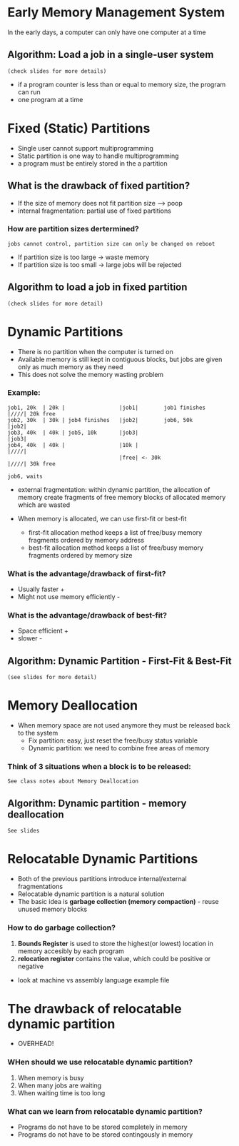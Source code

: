 # Early Memory Management System
In the early days, a computer can only have one computer at a time
## Algorithm: Load a job in a single-user system
    (check slides for more details)

* if a program counter is less than or equal to memory size, the program can run
* one program at a time


# Fixed (Static) Partitions
* Single user cannot support multiprogramming
* Static partition is one way to handle multiprogramming
* a program must be entirely stored in the a partition

## What is the drawback of fixed partition?
* If the size of memory does not fit partition size --> poop
* internal fragmentation: partial use of fixed partitions

### How are partition sizes dertermined?
    jobs cannot control, partition size can only be changed on reboot

* If partition size is too large -> waste memory
* If partition size is too small -> large jobs will be rejected

## Algorithm to load a job in fixed partition
    (check slides for more detail)

# Dynamic Partitions
* There is no partition when the computer is turned on
* Available memory is still kept in contiguous blocks, but jobs are given only as much memory as they need
* This does not solve the memory wasting problem

### Example:
    job1, 20k  | 20k |                 |job1|        job1 finishes     |////| 20k free
    job2, 30k  | 30k | job4 finishes   |job2|        job6, 50k         |job2|
    job3, 40k  | 40k | job5, 10k       |job3|                          |job3|
    job4, 40k  | 40k |                 |10k |                          |////|
                                       |free| <- 30k                   |////| 30k free
                                                                        job6, waits

* external fragmentation: within dynamic partition, the allocation of memory create fragments of free memory blocks of allocated memory which are wasted

* When memory is allocated, we can use first-fit or best-fit
    * first-fit allocation method keeps a list of free/busy memory fragments ordered by memory address
    * best-fit allocation method keeps a list of free/busy memory fragments ordered by memory size
### What is the advantage/drawback of first-fit?
* Usually faster +
* Might not use memory efficiently -
### What is the advantage/drawback of best-fit?
* Space efficient +
* slower -

## Algorithm: Dynamic Partition - First-Fit & Best-Fit
    (see slides for more detail)

# Memory Deallocation
* When memory space are not used anymore they must be released back to the system
    * Fix partition: easy, just reset the free/busy status variable
    * Dynamic partition: we need to combine free areas of memory
### Think of 3 situations when a block is to be released:
    See class notes about Memory Deallocation
## Algorithm: Dynamic partition - memory deallocation
    See slides

# Relocatable Dynamic Partitions
* Both of the previous partitions introduce internal/external fragmentations
* Relocatable dynamic partition is a natural solution
* The basic idea is **garbage collection (memory compaction)** - reuse unused memory blocks
### How to do garbage collection?
1. **Bounds Register** is used to store the highest(or lowest) location in memory accesibly by each program
2. **relocation register** contains the value, which could be positive or negative
* look at machine vs assembly language example file

# The drawback of relocatable dynamic partition
* OVERHEAD!
### WHen should we use relocatable dynamic partition?
1. When memory is busy
2. When many jobs are waiting
3. When waiting time is too long
### What can we learn from relocatable dynamic partition?
* Programs do not have to be stored completely in memory
* Programs do not have to be stored contingously in memory
